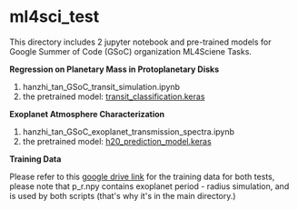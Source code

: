 # ml4sci_test

This directory includes 2 jupyter notebook and pre-trained models for Google Summer of Code (GSoC) organization ML4Sciene Tasks.


**Regression on Planetary Mass in Protoplanetary Disks**
1. hanzhi_tan_GSoC_transit_simulation.ipynb
2. the pretrained model: [transit_classification.keras](transit_classification.keras)

**Exoplanet Atmosphere Characterization**
1. hanzhi_tan_GSoC_exoplanet_transmission_spectra.ipynb
2. the pretrained model: [h20_prediction_model.keras](h20_prediction_model.keras)

**Training Data**

Please refer to this [google drive link](https://drive.google.com/drive/folders/1Xn1NbH3N5srCNJ64M-VYx1VPpm_6ZoA7?usp=sharing) for the training data for both tests, please note that p_r.npy contains exoplanet period - radius simulation, and is used by both scripts (that's why it's in the main directory.)
